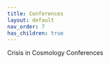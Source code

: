 ```yaml
---
title: Conferences
layout: default
nav_order: 7
has_children: true
---
```


Crisis in Cosmology Conferences
